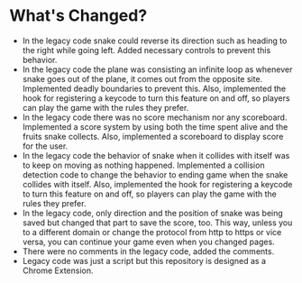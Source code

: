 # What's Changed?

  - In the legacy code snake could reverse its direction such as heading to the right while going left. Added necessary controls to prevent this behavior.
  - In the legacy code the plane was consisting an infinite loop as whenever snake goes out of the plane, it comes out from the opposite site. Implemented deadly boundaries to prevent this. Also, implemented the hook for registering a keycode to turn this feature on and off, so players can play the game with the rules they prefer.
  - In the legacy code there was no score mechanism nor any scoreboard. Implemented a score system by using both the time spent alive and the fruits snake collects. Also, implemented a scoreboard to display score for the user.
  - In the legacy code the behavior of snake when it collides with itself was to keep on moving as nothing happened. Implemented a collision detection code to change the behavior to ending game when the snake collides with itself. Also, implemented the hook for registering a keycode to turn this feature on and off, so players can play the game with the rules they prefer.
  - In the legacy code, only direction and the position of snake was being saved but changed that part to save the score, too. This way, unless you to a different domain or change the protocol from http to https or vice versa, you can continue your game even when you changed pages.
  - There were no comments in the legacy code, added the comments.
  - Legacy code was just a script but this repository is designed as a Chrome Extension.
